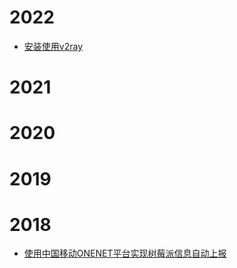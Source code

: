 # 2022

- [安装使用v2ray](https://finaliver.github.io/2022/v2ray_install_wizard.md)




# 2021


# 2020

# 2019

# 2018

- [使用中国移动ONENET平台实现树莓派信息自动上报](https://finaliver.github.io/2022/0725_upload_raspberry_data_to_onenet.md)
